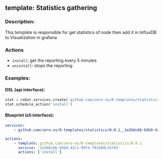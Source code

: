 ## template: Statistics gathering 

### Description:
This template is responsible for get statistics of node then add it in InfluxDB to Visualization in grafana

### Actions
- `install`: get the reporting every 5 minutes
- `uninstall`: stops the reporting


### Examples:
#### DSL (api interface):
```python
stat = robot.services.create('github.com/zero-os/0-templates/statistics/0.0.1','1e2b8c6b-b5b9-42c1-99f4-f9149dc25743')
stat.schedule_action('install')
```

#### Blueprint (cli interface):
```yaml
services:
    - github.com/zero-os/0-templates/statistics/0.0.1__1e2b8c6b-b5b9-42c1-99f4-f9149dc25743:

actions:
    - template: github.com/zero-os/0-templates/statistics/0.0.1
      service: '1e2b8c6b-b5b9-42c1-99f4-f9149dc25743'
      actions: ['install']
```
